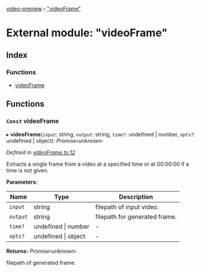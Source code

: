 [video-preview](../README.md) › ["videoFrame"](_videoframe_.md)

# External module: "videoFrame"

## Index

### Functions

* [videoFrame](_videoframe_.md#const-videoframe)

## Functions

### `Const` videoFrame

▸ **videoFrame**(`input`: string, `output`: string, `time?`: undefined | number, `opts?`: undefined | object): *Promise‹unknown›*

*Defined in [videoFrame.ts:12](https://github.com/b-goodman/video-preview/blob/55b5772/src/videoFrame.ts#L12)*

Extracts a single frame from a video at a specified time or at 00:00:00 if a time is not given.

**Parameters:**

Name | Type | Description |
------ | ------ | ------ |
`input` | string | filepath of input video. |
`output` | string | filepath for generated frame. |
`time?` | undefined &#124; number | - |
`opts?` | undefined &#124; object | - |

**Returns:** *Promise‹unknown›*

filepath of generated frame.

